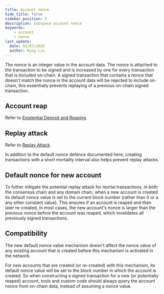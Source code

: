 ```yaml
---
title: Account nonce
hide_title: false
sidebar_position: 5
description: Subspace account nonce
keywords:
    - account
    - nonce
last_update:
  date: 03/07/2025
  author: Ning Lin
---
```

The nonce is an integer value in the account data. The nonce is attached to the transaction to be signed and is increased by one for every transaction that is included on-chain. A signed transaction that contains a nonce that doesn't match the nonce in the account data will be rejected to include on-chain, this essentially prevents replaying of a previous on-chain signed transaction.

## Account reap
Refer to [Existential Deposit and Reaping](https://wiki.polkadot.network/docs/learn-accounts#existential-deposit-and-reaping).

## Replay attack
Refer to [Replay Attack](https://wiki.polkadot.network/docs/transaction-attacks#replay-attack).

In addition to the default nonce defence documented here, creating transactions with a short mortality interval also helps prevent replay attacks.

## Default nonce for new account
To futher mitigate the potential replay attack for mortal transactions, in both the consensus chain and any domain chain, when a new account is created its default nonce value is set to the current block number (rather than 0 or a any other constant value). This ensures if an account is reaped and then later re-created, in most cases, the new account's nonce is larger than the previous nonce before the account was reaped, which invalidates all previously signed transactions.

## Compatibility
The new default nonce value mechanism doesn't affect the nonce value of any existing account that is created before this mechanism is activated in the network.

For new accounts that are created (or re-created) with this mechanism, its default nonce value will be set to the block number in which the account is created. So when constructing a signed transaction for a new (or potentially reaped) account, tools and custom code should always query the account nonce from on-chain data, instead of assuming a nonce value.
